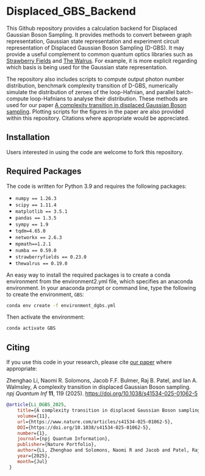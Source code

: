 # Displaced_GBS_Backend

This Github repository provides a calculation backend for Displaced Gaussian Boson Sampling. It provides methods to 
convert between graph representation, Gaussian state representation and experiment circuit representation of 
Displaced Gaussian Boson Sampling (D-GBS). It may provide a useful complement to 
common quantum optics libraries such as [Strawberry Fields](https://strawberryfields.ai/) and 
[The Walrus](https://the-walrus.readthedocs.io/). For example, it is more explicit regarding which basis is being used for
the Gaussian state representation. 

The repository also includes scripts to compute output photon number distribution, benchmark 
complexity transition of D-GBS, numerically simulate the distribution of zeroes of the loop-Hafnian, and 
parallel batch-compute loop-Hafnians to analyse their distribution. These methods are used for our paper 
[A complexity transition in displaced Gaussian Boson sampling](https://doi.org/10.1038/s41534-025-01062-5). 
Plotting scripts for the figures in the paper are also provided within this repository. Citations where appropriate would be appreciated. 

## Installation 
Users interested in using the code are welcome to fork this repository. 

## Required Packages 
The code is written for Python 3.9 and requires the following packages:
- `numpy == 1.26.3`
- `scipy == 1.11.4`
- `matplotlib == 3.5.1`
- `pandas == 1.3.5`
- `sympy == 1.9`
- `tqdm=4.65.0`
- `networkx == 2.6.3`
- `mpmath==1.2.1`
- `numba == 0.59.0`
- `strawberryfields == 0.23.0`
- `thewalrus == 0.19.0`

An easy way to install the required packages is to create a conda environment from the environment2.yml file, which 
specifies an anaconda environment. In your anaconda prompt or command line, type the following to create the 
environment, `GBS`:
```bash
conda env create -f environment_dgbs.yml
```
Then activate the environment:
```bash
conda activate GBS
```

## Citing 
If you use this code in your research, please cite [our paper](https://www.nature.com/articles/s41534-025-01062-5) 
where appropriate: 

Zhenghao Li, Naomi R. Solomons, Jacob F.F. Bulmer, Raj B. Patel, and Ian A. Walmsley, 
A complexity transition in displaced Gaussian Boson sampling. _npj Quantum Inf_ **11**, 119 (2025). 
https://doi.org/10.1038/s41534-025-01062-5

```bibtex
@article{Li_DGBS_2025, 
    title={A complexity transition in displaced Gaussian Boson sampling}, 
    volume={11}, 
    url={https://www.nature.com/articles/s41534-025-01062-5}, 
    DOI={https://doi.org/10.1038/s41534-025-01062-5}, 
    number={1}, 
    journal={npj Quantum Information}, 
    publisher={Nature Portfolio}, 
    author={Li, Zhenghao and Solomons, Naomi R and Jacob and Patel, Raj B and Walmsley, Ian A}, 
    year={2025}, 
    month={Jul} 
 }
```
